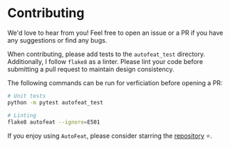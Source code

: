 # Contributing

We'd love to hear from you! Feel free to open an issue or a PR if you have any suggestions or find any bugs.

When contributing, please add tests to the `autofeat_test` directory. Additionally, I follow `flake8` as a linter. Please lint your code before submitting a pull request to maintain design consistency.

The following commands can be run for verficiation before opening a PR:

```bash
# Unit tests
python -m pytest autofeat_test

# Linting
flake8 autofeat --ignore=E501
```

If you enjoy using `AutoFeat`, please consider starring the [repository](https://github.com/autonlab/AutoFeat) ⭐️.